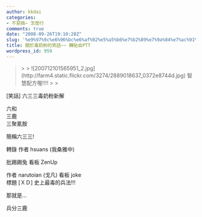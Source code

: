 ```yaml
---
author: kkdai
categories:
- 不惡搞~ 怎麼行
comments: true
date: "2008-09-26T19:10:20Z"
slug: '%e9%97%9c%e6%96%bc%e6%af%92%e5%a5%b6%e7%b2%89%e7%9a%84%e7%ac%91%e8%a9%b1-%e8%bd%89%e8%b2%bc%e8%87%aaptt'
title: 關於毒奶粉的笑話~~ 轉貼自PTT
wordpress_id: 959
---
```


<blockquote>  
> 
> ![200712101565951_2.jpg](http://farm4.static.flickr.com/3274/2889018637_0372e8744d.jpg)         
智慧配方喔!!!!
> 
> </blockquote>

 

 

[笑話] 六三三毒奶粉新解

 

 

六和       
三鹿       
三聚氰胺 

 

簡稱六三三! 

 

轉錄 作者 hsuans (我桑雅中) 

 

批踢踢兔 看板 ZenUp

 

 

 

 

 

 

作者 narutoian (戈凡) 看板 joke      
標題 [ＸＤ] 史上最毒的兵法!!!

 

那就是... 

 

 

 

 

 

 

 

兵分三鹿

